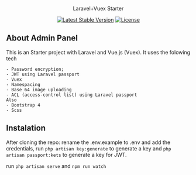 <p align="center">Laravel+Vuex Starter</p>

<p align="center">
<a href="https://packagist.org/packages/laravel/framework"><img src="https://poser.pugx.org/laravel/framework/v/stable.svg" alt="Latest Stable Version"></a>
<a href="https://packagist.org/packages/laravel/framework"><img src="https://poser.pugx.org/laravel/framework/license.svg" alt="License"></a>
</p>

## About Admin Panel
This is an Starter project with Laravel and Vue.js (Vuex). It uses the folowing tech

    - Password encryption;
    - JWT using Laravel passport
    - Vuex
    - Namespacing
    - Base 64 image uploading
    - ACL (access-control list) using Laravel passport
    Also
    - Bootstrap 4
    - Scss


## Instalation

After cloning the repo: rename the .env.example to .env and add the credentials, run `php artisan key:generate` to generate a key and `php artisan passport:kets` to generate a key for JWT.

run `php artisan serve` and `npm run watch`
